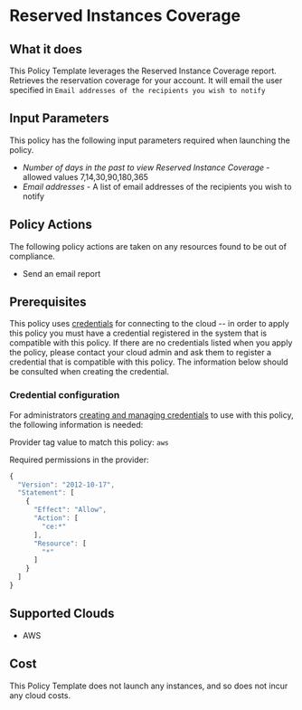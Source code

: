 # Reserved Instances Coverage

## What it does

This Policy Template leverages the Reserved Instance Coverage report. Retrieves the reservation coverage for your account.
It will email the user specified in `Email addresses of the recipients you wish to notify`

## Input Parameters

This policy has the following input parameters required when launching the policy.

- *Number of days in the past to view Reserved Instance Coverage* - allowed values 7,14,30,90,180,365
- *Email addresses* - A list of email addresses of the recipients you wish to notify

## Policy Actions

The following policy actions are taken on any resources found to be out of compliance.

- Send an email report

## Prerequisites

This policy uses [credentials](https://docs.flexera.com/flexera/EN/Automation/ManagingCredentialsExternal.htm) for connecting to the cloud -- in order to apply this policy you must have a credential registered in the system that is compatible with this policy. If there are no credentials listed when you apply the policy, please contact your cloud admin and ask them to register a credential that is compatible with this policy. The information below should be consulted when creating the credential.

### Credential configuration

For administrators [creating and managing credentials](https://docs.flexera.com/flexera/EN/Automation/ManagingCredentialsExternal.htm) to use with this policy, the following information is needed:

Provider tag value to match this policy: `aws`

Required permissions in the provider:

```javascript
{
  "Version": "2012-10-17",
  "Statement": [
    {
      "Effect": "Allow",
      "Action": [
        "ce:*"
      ],
      "Resource": [
        "*"
      ]
    }
  ]
}
```

## Supported Clouds

- AWS

## Cost

This Policy Template does not launch any instances, and so does not incur any cloud costs.
